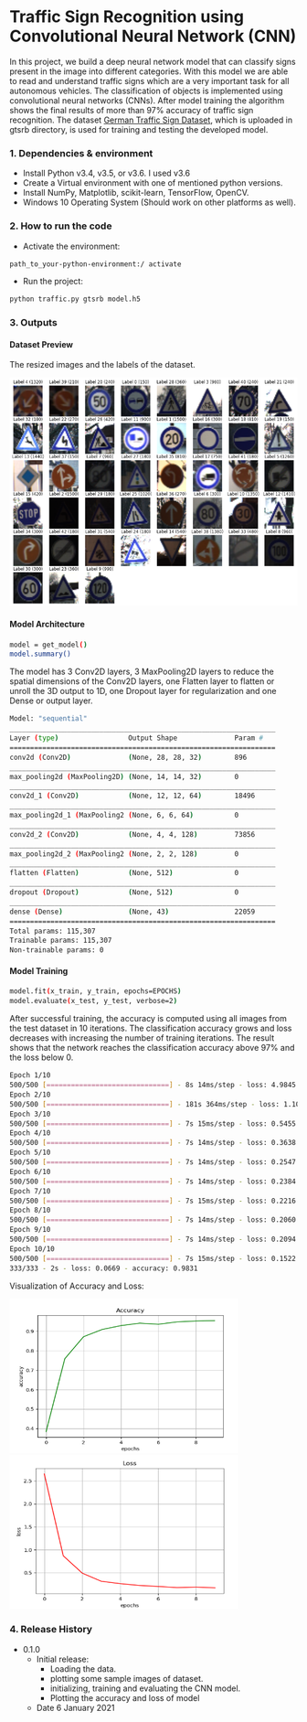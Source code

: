 # Traffic Sign Recognition using Convolutional Neural Network (CNN)


In this project, we build a deep neural network model that can classify signs present in the image
into different categories. With this model we are able to read and understand traffic signs which are a very
important task for all autonomous vehicles. The classification of objects is implemented using convolutional
neural networks (CNNs). After model training the algorithm shows the final results of more than 97%
accuracy of traffic sign recognition. The dataset [German Traffic Sign Dataset](https://benchmark.ini.rub.de/gtsrb_news.html), which is uploaded in gtsrb directory, is
used for training and testing the developed model.


### 1. Dependencies & environment

* Install Python v3.4, v3.5, or v3.6. I used v3.6
* Create a Virtual environment with one of mentioned python versions.
* Install NumPy, Matplotlib, scikit-learn, TensorFlow, OpenCV.
* Windows 10 Operating System (Should work on other platforms as well).

### 2. How to run the code
* Activate the environment:
```sh
path_to_your-python-environment:/ activate 
```
* Run the project:
```sh
python traffic.py gtsrb model.h5
```
### 3. Outputs
#### Dataset Preview
The resized images and the labels of the dataset.

<img src="images/dataset.png" width="600" height="400">

#### Model Architecture
```sh
model = get_model()
model.summary()
```
The model has 3 Conv2D layers, 3 MaxPooling2D layers to reduce the spatial dimensions of the Conv2D layers, one Flatten layer to flatten or unroll the 3D output to 1D, one Dropout layer for regularization and one Dense or output layer. 
```sh
Model: "sequential"
_________________________________________________________________
Layer (type)                 Output Shape              Param #
=================================================================
conv2d (Conv2D)              (None, 28, 28, 32)        896
_________________________________________________________________
max_pooling2d (MaxPooling2D) (None, 14, 14, 32)        0
_________________________________________________________________
conv2d_1 (Conv2D)            (None, 12, 12, 64)        18496
_________________________________________________________________
max_pooling2d_1 (MaxPooling2 (None, 6, 6, 64)          0
_________________________________________________________________
conv2d_2 (Conv2D)            (None, 4, 4, 128)         73856
_________________________________________________________________
max_pooling2d_2 (MaxPooling2 (None, 2, 2, 128)         0
_________________________________________________________________
flatten (Flatten)            (None, 512)               0
_________________________________________________________________
dropout (Dropout)            (None, 512)               0
_________________________________________________________________
dense (Dense)                (None, 43)                22059
=================================================================
Total params: 115,307
Trainable params: 115,307
Non-trainable params: 0
```

#### Model Training
```sh
model.fit(x_train, y_train, epochs=EPOCHS)
model.evaluate(x_test, y_test, verbose=2)
```
After successful training, the accuracy is computed using all images from the test dataset in 10 iterations. The classification accuracy grows and loss decreases with increasing the number of training iterations. The result shows that the network reaches the classification accuracy above 97% and the loss below 0.
```sh
Epoch 1/10
500/500 [==============================] - 8s 14ms/step - loss: 4.9845 - accuracy: 0.2062
Epoch 2/10
500/500 [==============================] - 181s 364ms/step - loss: 1.1079 - accuracy: 0.6811
Epoch 3/10
500/500 [==============================] - 7s 15ms/step - loss: 0.5455 - accuracy: 0.8435
Epoch 4/10
500/500 [==============================] - 7s 14ms/step - loss: 0.3638 - accuracy: 0.8940
Epoch 5/10
500/500 [==============================] - 7s 14ms/step - loss: 0.2547 - accuracy: 0.9280
Epoch 6/10
500/500 [==============================] - 7s 14ms/step - loss: 0.2384 - accuracy: 0.9321
Epoch 7/10
500/500 [==============================] - 7s 15ms/step - loss: 0.2216 - accuracy: 0.9390
Epoch 8/10
500/500 [==============================] - 7s 14ms/step - loss: 0.2060 - accuracy: 0.9434
Epoch 9/10
500/500 [==============================] - 7s 14ms/step - loss: 0.2094 - accuracy: 0.9421
Epoch 10/10
500/500 [==============================] - 7s 15ms/step - loss: 0.1522 - accuracy: 0.9573
333/333 - 2s - loss: 0.0669 - accuracy: 0.9831
```

Visualization of Accuracy and Loss:
<div> 
<img src="images/acc.png" width="400" height="270"><img src="images/loss.png" width="400" height="270">
</div>

### 4. Release History

* 0.1.0
    * Initial release: 
      * Loading the data.
      * plotting some sample images of dataset.
      * initializing, training and evaluating the CNN model.
      * Plotting the accuracy and loss of model
    * Date 6 January 2021
    

